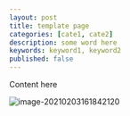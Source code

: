 ```yaml
---
layout: post
title: template page
categories: [cate1, cate2]
description: some word here
keywords: keyword1, keyword2
published: false
---
```


Content here



![image-20210203161842120](https://cdn.jsdelivr.net/gh/bugVanisher/images/static/image-20210203161842120.png)